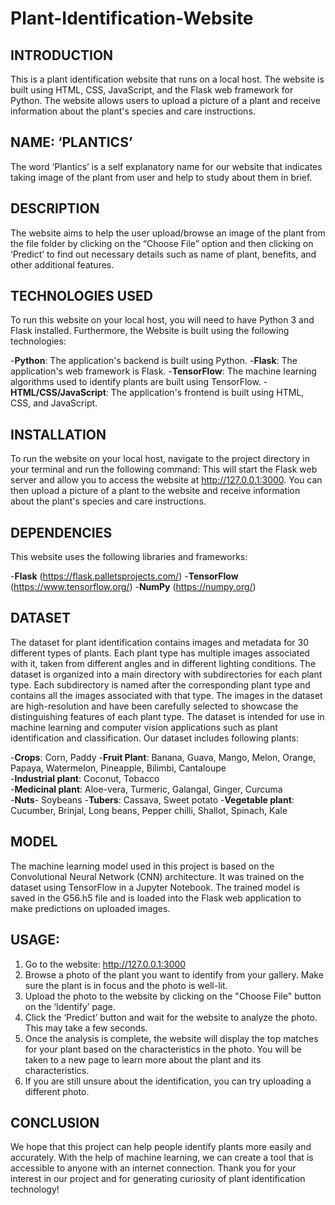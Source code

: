 # Plant-Identification-Website

## INTRODUCTION

This is a plant identification website that runs on a local host. The website is built using HTML, CSS, JavaScript, and the Flask web framework for Python. The website allows users to upload a picture of a plant and receive information about the plant's species and care instructions. 

## NAME: ‘PLANTICS’ 

The word ‘Plantics’ is a self explanatory name for our website that indicates taking image of the plant from user and help to study about them in brief. 

## DESCRIPTION 

The website aims to help the user upload/browse an image of the plant from the file folder by clicking on the “Choose File” option and then clicking on ‘Predict’ to find out necessary details such as name of plant, benefits, and other additional features. 

## TECHNOLOGIES USED

To run this website on your local host, you will need to have Python 3 and Flask installed. Furthermore, the Website is built using the following technologies: 

-**Python**: The application's backend is built using Python. 
-**Flask**: The application's web framework is Flask. 
-**TensorFlow**: The machine learning algorithms used to identify plants are built using TensorFlow. 
-**HTML/CSS/JavaScript**: The application's frontend is built using HTML, CSS, and JavaScript. 

## INSTALLATION

To run the website on your local host, navigate to the project directory in your terminal and run the following command:
This will start the Flask web server and allow you to access the website at http://127.0.0.1:3000. You can then upload a picture of a plant to the website and receive information about the plant's species and care instructions.

## DEPENDENCIES

This website uses the following libraries and frameworks: 

-**Flask** (https://flask.palletsprojects.com/) 
-**TensorFlow** (https://www.tensorflow.org/) 
-**NumPy** (https://numpy.org/) 

## DATASET 

The dataset for plant identification contains images and metadata for 30 different types of plants. Each plant type has multiple images associated with it, taken from different angles and in different lighting conditions. The dataset is organized into a main directory with subdirectories for each plant type. Each subdirectory is named after the corresponding plant type and contains all the images associated with that type. The images in the dataset are high-resolution and have been carefully selected to showcase the distinguishing features of each plant type. The dataset is intended for use in machine learning and computer vision applications such as plant identification and classification. Our dataset includes following plants: 

-**Crops**: Corn, Paddy
-**Fruit Plant**: Banana, Guava, Mango, Melon, Orange, Papaya, Watermelon, Pineapple, Bilimbi, Cantaloupe  
-**Industrial plant**: Coconut, Tobacco  
-**Medicinal plant**: Aloe-vera, Turmeric, Galangal, Ginger, Curcuma  
-**Nuts**- Soybeans 
-**Tubers**: Cassava, Sweet potato
-**Vegetable plant**: Cucumber, Brinjal, Long beans, Pepper chilli, Shallot, Spinach, Kale

## MODEL

The machine learning model used in this project is based on the Convolutional Neural Network (CNN) architecture. It was trained on the dataset using TensorFlow in a Jupyter Notebook. The trained model is saved in the G56.h5 file and is loaded into the Flask web application to make predictions on uploaded images. 

## USAGE: 

1. Go to the website: http://127.0.0.1:3000
2. Browse a photo of the plant you want to identify from your gallery. Make sure the plant is in focus and the photo is well-lit.
3. Upload the photo to the website by clicking on the "Choose File" button on the ‘Identify’ page.
4. Click the ‘Predict’ button and wait for the website to analyze the photo. This may take a few seconds.
5. Once the analysis is complete, the website will display the top matches for your plant based on the characteristics in the photo. You will be taken to a new page to learn more about the plant and its characteristics.
6. If you are still unsure about the identification, you can try uploading a different photo.

## CONCLUSION

We hope that this project can help people identify plants more easily and accurately. With the help of machine learning, we can create a tool that is accessible to anyone with an internet connection. Thank you for your interest in our project and for generating curiosity of plant identification technology!
